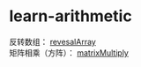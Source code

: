 # learn-arithmetic
反转数组： [revesalArray](https://github.com/eachmawzw/learn-arithmetic/blob/master/src/revesalArray.js)  
矩阵相乘（方阵）： [matrixMultiply](https://github.com/eachmawzw/learn-arithmetic/blob/master/src/matrixMultiply.js)
